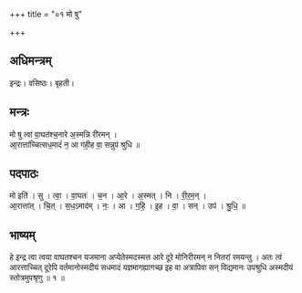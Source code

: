 +++
title = "०१ मो षु"

+++
## अधिमन्त्रम्
इन्द्रः। वसिष्ठः। बृहती।

## मन्त्रः
मो षु त्वा॑ वा॒घत॑श्च॒नारे अ॒स्मन्नि री॑रमन् ।  
आ॒रात्ता॑च्चित्सध॒मादं॑ न॒ आ ग॑ही॒ह वा॒ सन्नुप॑ श्रुधि ॥

## पदपाठः
मो इति॑ । सु । त्वा॒ । वा॒घतः॑ । च॒न । आ॒रे । अ॒स्मत् । नि । री॒र॒म॒न् ।  
आ॒रात्ता॑त् । चि॒त् । स॒ध॒ऽमाद॑म् । नः॒ । आ । ग॒हि॒ । इ॒ह । वा॒ । सन् । उप॑ । श्रु॒धि॒ ॥

## भाष्यम्
हे इन्द्र त्वा त्वया वाघतश्चन यजमाना अप्येतेस्मदस्मत्त आरे दूरे मोनिरीरमन् न नितरां रमयन्तु । अतः त्वं आरत्ताच्चित् दूरेपि वर्तमानोस्मदीयं सधमादं यज्ञमागह्यागच्छ इह वा अत्रापिवा सन् विद्यमानः उपश्रुधि अस्मदीयं स्तोत्रमुपश्रृणु ॥ १ ॥